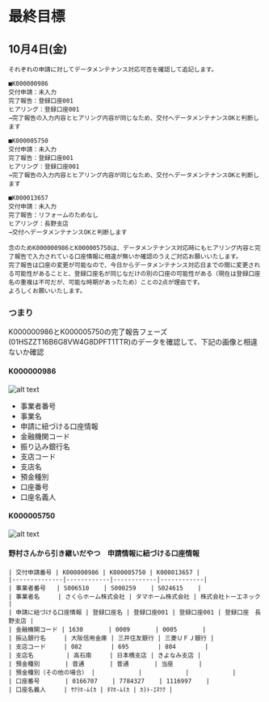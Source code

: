# 最終目標

## 10月4日(金)
```
それぞれの申請に対してデータメンテナンス対応可否を確認して追記します。

■K000000986
交付申請：未入力
完了報告：登録口座001
ヒアリング：登録口座001
→完了報告の入力内容とヒアリング内容が同じなため、交付へデータメンテナンスOKと判断します

■K000005750
交付申請：未入力
完了報告：登録口座001
ヒアリング：登録口座001
→完了報告の入力内容とヒアリング内容が同じなため、交付へデータメンテナンスOKと判断します

■K000013657
交付申請：未入力
完了報告：リフォームのためなし
ヒアリング：長野支店
→交付へデータメンテナンスOKと判断します

念のためK000000986とK000005750は、データメンテナンス対応時にもヒアリング内容と完了報告で入力されている口座情報に相違が無いか確認のうえご対応お願いいたします。
完了報告は口座の変更が可能なので、今日からデータメンテナンス対応日までの間に変更される可能性があることと、登録口座名が同じなだけの別の口座の可能性がある（現在は登録口座名の重複は不可だが、可能な時期があったため）ことの2点が理由です。
よろしくお願いいたします。
```

### つまり
K000000986とK000005750の完了報告フェーズ(01HSZZT16B6G8VW4G8DPFT1TTR)のデータを確認して、下記の画像と相違ないか確認

#### K000000986

![alt text](../asset/K000000986_完了報告審査画面キャプチャ.png)
- 事業者番号
- 事業名
- 申請に紐づける口座情報
- 金融機関コード
- 振り込み銀行名
- 支店コード
- 支店名
- 預金種別
- 口座番号
- 口座名義人


#### K000005750

![alt text](../asset/K000005750_完了報告審査画面キャプチャ.png)


#### 野村さんから引き継いだやつ　申請情報に紐づける口座情報		

    | 交付申請番号 | K000000986 | K000005750 | K000013657 |
    |--------------|------------|------------|------------|
    | 事業者番号   | S006510    | S000259    | S024615    |
    | 事業者名     | さくらホーム株式会社 | タマホーム株式会社 | 株式会社トーエネック |
    | 申請に紐づける口座情報 | 登録口座名 | 登録口座001 | 登録口座001 | 登録口座　長野支店 |
    | 金融機関コード | 1630       | 0009       | 0005       |
    | 振込銀行名     | 大阪信用金庫 | 三井住友銀行 | 三菱ＵＦＪ銀行 |
    | 支店コード     | 082        | 695        | 804        |
    | 支店名         | 高石南     | 日本橋支店 | きよなみ支店 |
    | 預金種別       | 普通       | 普通       | 当座       |
    | 預金種別（その他の場合） |            |            |            |
    | 口座番号       | 0166707    | 7784327    | 1116997    |
    | 口座名義人     | ｻｸﾗﾎ-ﾑ(ｶ | ﾀﾏﾎ-ﾑ(ｶ | ｶ)ﾄ-ｴﾈﾂｸ |
